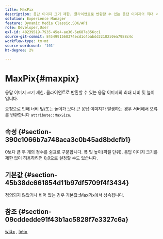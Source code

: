 ```yaml
---
title: MaxPix
description: 응답 이미지 크기 제한. 클라이언트로 반환할 수 있는 응답 이미지의 최대 너비 및 높이입니다.
solution: Experience Manager
feature: Dynamic Media Classic,SDK/API
role: Developer,User
exl-id: 48239519-7935-45e4-ae36-5e687a356cc1
source-git-commit: 8454991568374ecd1c4babdd3210250ea7988c4c
workflow-type: tm+mt
source-wordcount: '101'
ht-degree: 2%

---
```


# MaxPix{#maxpix}

응답 이미지 크기 제한. 클라이언트로 반환할 수 있는 응답 이미지의 최대 너비 및 높이입니다.

요청으로 인해 너비 및/또는 높이가 보다 큰 응답 이미지가 발생하는 경우 서버에서 오류를 반환합니다 `attribute::MaxSize`.

## 속성 {#section-390c1066b7a748aca3c0b45ad8bdcfb1}

0보다 큰 두 개의 정수를 쉼표로 구분합니다. 폭 및 높이(픽셀 단위). 응답 이미지 크기를 제한 없이 허용하려면 0,0으로 설정할 수도 있습니다.

## 기본값 {#section-45b38dc661854d11b97df5709f4f3434}

정의되지 않았거나 비어 있는 경우 기본값::MaxPix에서 상속됩니다.

## 참조 {#section-09cddedde91f43b1ac5828f7e3327c6a}

[wid=](../../../../../ir-api/http-protocol/image-rendering-api-ref/c-ir-http-protocol-ref/c-ir-http-protocol-command-reference/r-ir-wid.md#reference-b7e691b0624941168c94b2749ae233ec) , [hei=](../../../../../ir-api/http-protocol/image-rendering-api-ref/c-ir-http-protocol-ref/c-ir-http-protocol-command-reference/r-ir-hei.md#reference-1c08f60365a94417a39867c09cac5478)
